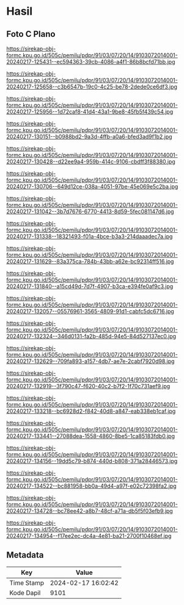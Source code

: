# Hasil

## Foto C Plano

https://sirekap-obj-formc.kpu.go.id/505c/pemilu/pdpr/91/03/07/20/14/9103072014001-20240217-125431--ec594363-39cb-4086-a4f1-86b8bcfd71bb.jpg

https://sirekap-obj-formc.kpu.go.id/505c/pemilu/pdpr/91/03/07/20/14/9103072014001-20240217-125658--c3b6547b-19c0-4c25-be78-2dede0ce6df3.jpg

https://sirekap-obj-formc.kpu.go.id/505c/pemilu/pdpr/91/03/07/20/14/9103072014001-20240217-125956--1d72caf8-41d4-43a1-9be8-45fb5f439c54.jpg

https://sirekap-obj-formc.kpu.go.id/505c/pemilu/pdpr/91/03/07/20/14/9103072014001-20240217-130151--b0988bd2-9a3d-4ffb-a0a6-bfed3ad9f1b2.jpg

https://sirekap-obj-formc.kpu.go.id/505c/pemilu/pdpr/91/03/07/20/14/9103072014001-20240217-130428--d22ee9a4-959b-414c-9106-cbdff3f88380.jpg

https://sirekap-obj-formc.kpu.go.id/505c/pemilu/pdpr/91/03/07/20/14/9103072014001-20240217-130706--649d12ce-038a-4051-97be-45e069e5c2ba.jpg

https://sirekap-obj-formc.kpu.go.id/505c/pemilu/pdpr/91/03/07/20/14/9103072014001-20240217-131042--3b7d7676-6770-4413-8d59-5fec081147d6.jpg

https://sirekap-obj-formc.kpu.go.id/505c/pemilu/pdpr/91/03/07/20/14/9103072014001-20240217-131338--18321493-f01a-4bce-b3a3-214daaadec7a.jpg

https://sirekap-obj-formc.kpu.go.id/505c/pemilu/pdpr/91/03/07/20/14/9103072014001-20240217-131629--83a375ca-784b-43bb-a62e-bc92314ff516.jpg

https://sirekap-obj-formc.kpu.go.id/505c/pemilu/pdpr/91/03/07/20/14/9103072014001-20240217-131840--a15cd49d-7d7f-4907-b3ca-e394fe0af9c3.jpg

https://sirekap-obj-formc.kpu.go.id/505c/pemilu/pdpr/91/03/07/20/14/9103072014001-20240217-132057--05576961-3565-4809-91d1-cabfc5dc6716.jpg

https://sirekap-obj-formc.kpu.go.id/505c/pemilu/pdpr/91/03/07/20/14/9103072014001-20240217-132324--346d0131-fa2b-485d-94e5-84d527137ec0.jpg

https://sirekap-obj-formc.kpu.go.id/505c/pemilu/pdpr/91/03/07/20/14/9103072014001-20240217-132629--709fa893-a157-4db7-ae7e-2cabf7920d98.jpg

https://sirekap-obj-formc.kpu.go.id/505c/pemilu/pdpr/91/03/07/20/14/9103072014001-20240217-132919--3f790c47-f620-40c2-b7f2-1f70c731aef9.jpg

https://sirekap-obj-formc.kpu.go.id/505c/pemilu/pdpr/91/03/07/20/14/9103072014001-20240217-133218--bc6928d2-f842-40d8-a847-eab338eb1caf.jpg

https://sirekap-obj-formc.kpu.go.id/505c/pemilu/pdpr/91/03/07/20/14/9103072014001-20240217-133441--27088dea-1558-4860-8be5-1ca85183fdb0.jpg

https://sirekap-obj-formc.kpu.go.id/505c/pemilu/pdpr/91/03/07/20/14/9103072014001-20240217-134156--19dd5c79-b874-440d-b808-371a28446573.jpg

https://sirekap-obj-formc.kpu.go.id/505c/pemilu/pdpr/91/03/07/20/14/9103072014001-20240217-134522--bc881958-bb0a-49d4-a97f-e02c72398fa2.jpg

https://sirekap-obj-formc.kpu.go.id/505c/pemilu/pdpr/91/03/07/20/14/9103072014001-20240217-134728--bc78ee42-a8b7-48cf-a71a-db5f5f03efb9.jpg

https://sirekap-obj-formc.kpu.go.id/505c/pemilu/pdpr/91/03/07/20/14/9103072014001-20240217-134954--f17ee2ec-dc4a-4e81-ba21-2700f10468ef.jpg


## Metadata

| Key        | Value               |
| ---------- | ------------------- |
| Time Stamp | 2024-02-17 16:02:42 |
| Kode Dapil | 9101                |




